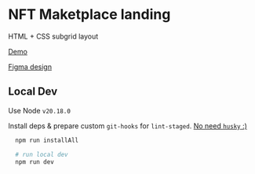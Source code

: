 # NFT Maketplace landing

HTML + CSS subgrid layout


[Demo](https://gvozdenkov.github.io/nft-marketplace)

[Figma design](https://www.figma.com/design/4vWGnA8EyaQamCEIYOV3qu/NFTMarketplace-(Community)?node-id=0-1&p=f&t=dkIIjp6FsneYxaRt-0)

## Local Dev

Use Node `v20.18.0`

Install deps & prepare custom `git-hooks` for `lint-staged`.
[No need `husky` :)](https://habr.com/ru/articles/807763/)

```sh
  npm run installAll

  # run local dev
  npm run dev
```
